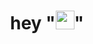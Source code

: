 
<h1 align="center">hey "<img src="https://media.giphy.com/media/hvRJCLFzcasrR4ia7z/giphy.gif" width="30px">"</h1>

